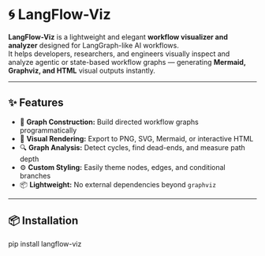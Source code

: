 # 🌀 LangFlow-Viz

**LangFlow-Viz** is a lightweight and elegant **workflow visualizer and analyzer** designed for LangGraph-like AI workflows.  
It helps developers, researchers, and engineers visually inspect and analyze agentic or state-based workflow graphs — generating **Mermaid, Graphviz, and HTML** visual outputs instantly.

---

## ✨ Features

- 🧠 **Graph Construction:** Build directed workflow graphs programmatically
- 🎨 **Visual Rendering:** Export to PNG, SVG, Mermaid, or interactive HTML
- 🔍 **Graph Analysis:** Detect cycles, find dead-ends, and measure path depth
- ⚙️ **Custom Styling:** Easily theme nodes, edges, and conditional branches
- 📦 **Lightweight:** No external dependencies beyond `graphviz`

---

## 📦 Installation

pip install langflow-viz
